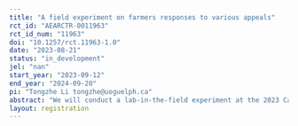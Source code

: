 ```yaml
---
title: "A field experiment on farmers responses to various appeals"
rct_id: "AEARCTR-0011963"
rct_id_num: "11963"
doi: "10.1257/rct.11963-1.0"
date: "2023-08-21"
status: "in_development"
jel: "nan"
start_year: "2023-09-12"
end_year: "2024-09-20"
pi: "Tongzhe Li tongzhe@uoguelph.ca"
abstract: "We will conduct a lab-in-the-field experiment at the 2023 Canada’s Outdoor Farm Show (COFS) in Ontario, Canada. The products being tested will be nitrogen stabilizers and fertilizer metering systems accustomed to each participant’s farm via a cost-share Becker-DeGroot-Marschak (BDM) mechanism. The outcome variable of interest will be farmers’ bids on the examined products under various between-subjects treatments."
layout: registration
---
```


